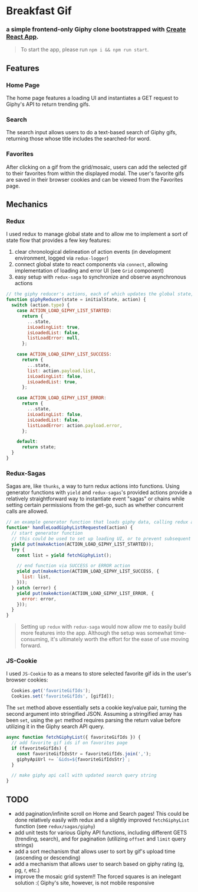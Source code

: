 # Breakfast Gif
### a simple frontend-only Giphy clone bootstrapped with [Create React App](https://github.com/facebookincubator/create-react-app).

> To start the app, please run `npm i && npm run start`.

## Features
### Home Page
The home page features a loading UI and instantiates a GET request to Giphy's API to return trending gifs.

### Search
The search input allows users to do a text-based search of Giphy gifs, returning those whose title includes the searched-for word.

### Favorites
After clicking on a gif from the grid/mosaic, users can add the selected gif to their favorites from within the displayed modal. The user's favorite gifs are saved in their browser cookies and can be viewed from the Favorites page.

## Mechanics
### Redux
I used redux to manage global state and to allow me to implement a sort of state flow that provides a few key features:
1. clear chronological delineation of action events (in development environment, logged via `redux-logger`)
2. connect global state to react components via `connect`, allowing implementation of loading and error UI (see `Grid` component)
3. easy setup with `redux-saga` to synchronize and observe asynchronous actions
```javascript
// the giphy reducer's actions, each of which updates the global state, which is propagated down to connected React components for conditional rendering (of data, loading UI, error UI, etc.)
function giphyReducer(state = initialState, action) {
  switch (action.type) {
    case ACTION_LOAD_GIPHY_LIST_STARTED:
      return {
        ...state,
        isLoadingList: true,
        isLoadedList: false,
        listLoadError: null,
      };

    case ACTION_LOAD_GIPHY_LIST_SUCCESS:
      return {
        ...state,
        list: action.payload.list,
        isLoadingList: false,
        isLoadedList: true,
      };

    case ACTION_LOAD_GIPHY_LIST_ERROR:
      return {
        ...state,
        isLoadingList: false,
        isLoadedList: false,
        listLoadError: action.payload.error,
      };

    default:
      return state;
  }
}
```

### Redux-Sagas
Sagas are, like `thunks`, a way to turn redux actions into functions. Using generator functions with `yield` and `redux-sagas`'s provided actions provide a relatively straightforward way to instantiate event "sagas" or chains while setting certain permissions from the get-go, such as whether concurrent calls are allowed.

```javascript
// an example generator function that loads giphy data, calling redux actions along the way in a seemingly synchronous manner
function* handleLoadGiphyListRequested(action) {
  // start generator function
  // this could be used to set up loading UI, or to prevent subsequent similar calls from taking place, based on an isLoading/isStarted field
  yield put(makeAction(ACTION_LOAD_GIPHY_LIST_STARTED));
  try {
    const list = yield fetchGiphyList();

    // end function via SUCCESS or ERROR action
    yield put(makeAction(ACTION_LOAD_GIPHY_LIST_SUCCESS, {
      list: list,
    }));
  } catch (error) {
    yield put(makeAction(ACTION_LOAD_GIPHY_LIST_ERROR, {
      error: error,
    }));
  }
}
```

> Setting up `redux` with `redux-saga` would now allow me to easily build more features into the app. Although the setup was somewhat time-consuming, it's ultimately worth the effort for the ease of use moving forward.

### JS-Cookie
I used `JS-Cookie` to as a means to store selected favorite gif ids in the user's browser cookies:
```javascript
  Cookies.get('favoriteGifIds');
  Cookies.set('favoriteGifIds', [gifId]);
```
The `set` method above essentially sets a cookie key/value pair, turning the second argument into stringified JSON. Assuming a stringified array has been `set`, using the `get` method requires parsing the return value before utilizing it in the Giphy search API query.
```javascript
async function fetchGiphyList({ favoriteGifIds }) {
  // add favorite gif ids if on favorites page
  if (favoriteGifIds) {
    const favoriteGifIdsStr = favoriteGifIds.join(',');
    giphyApiUrl += `&ids=${favoriteGifIdsStr}`;
  }

  // make giphy api call with updated search query string
}
```


## TODO
* add pagination/infinite scroll on Home and Search pages! This could be done relatively easily with redux and a slightly improved `fetchGiphyList` function (see `redux/sagas/giphy`)
* add unit tests for various Giphy API functions, including different GETS (trending, search), and for pagination (utilizing `offset` and `limit` query strings)
* add a sort mechanism that allows user to sort by gif's upload time (ascending or descending)
* add a mechanism that allows user to search based on giphy rating (g, pg, r, etc.)
* improve the mosaic grid system!! The forced squares is an inelegant solution :( Giphy's site, however, is not mobile responsive
